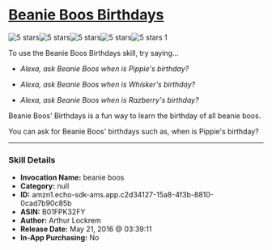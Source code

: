 # [Beanie Boos Birthdays](http://alexa.amazon.com/#skills/amzn1.echo-sdk-ams.app.c2d34127-15a8-4f3b-8810-0cad7b90c85b)
![5 stars](../../images/ic_star_black_18dp_1x.png)![5 stars](../../images/ic_star_black_18dp_1x.png)![5 stars](../../images/ic_star_black_18dp_1x.png)![5 stars](../../images/ic_star_black_18dp_1x.png)![5 stars](../../images/ic_star_black_18dp_1x.png) 1

To use the Beanie Boos Birthdays skill, try saying...

* *Alexa, ask Beanie Boos when is Pippie's birthday?*

* *Alexa, ask Beanie Boos when is Whisker's birthday?*

* *Alexa, ask Beanie Boos when is Razberry's birthday?*

Beanie Boos' Birthdays is a fun way to learn the birthday of all beanie boos.

You can ask for Beanie Boos' birthdays such as, when is Pippie's birthday?

***

### Skill Details

* **Invocation Name:** beanie boos
* **Category:** null
* **ID:** amzn1.echo-sdk-ams.app.c2d34127-15a8-4f3b-8810-0cad7b90c85b
* **ASIN:** B01FPK32FY
* **Author:** Arthur Lockrem
* **Release Date:** May 21, 2016 @ 03:39:11
* **In-App Purchasing:** No
